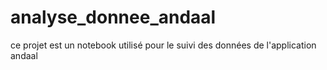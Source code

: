 # analyse_donnee_andaal
ce projet est un notebook utilisé pour le suivi des données de l'application andaal
